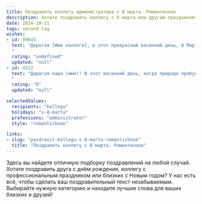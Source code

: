 ```yaml
---
title: Поздравить коллегу администратора с 8 марта. Романтичное
description: Хотите поздравить коллегу с 8 марта или другим праздником? Наш ИИ создаст незабываемое поздравление, а вы обязательно выделитесь среди других.  
date: 2024-10-21
tags: second tag
wishes:
- id: 99645
  text: "Дорогая [Имя коллеги], в этот прекрасный весенний день, 8 Марта, позвольте мне выразить Вам самые искренние и теплые поздравления!  Вы – настоящая королева нашего офиса, администратор, чья забота и внимательность создают уют и гармонию вокруг.  Пусть ваша жизнь будет такой же светлой и прекрасной, как распускающиеся цветы,  пусть каждый день дарит вам радость и вдохновение, а сердце наполняется любовью и счастьем.  С праздником Весны!
  "
  rating: "undefined"
  updated: "null"
- id: 4522
  text: "Дорогая наша (имя)! В этот весенний день, когда природа пробуждается от зимней спячки, позвольте поздравить Вас с чудесным праздником 8 марта! Пусть Ваша жизнь, как первые весенние цветы, будет наполнена ароматом счастья, нежности и любви. Вы, как добрая фея, создаете в нашем коллективе атмосферу тепла и уюта. Спасибо Вам за Ваш труд, очарование и доброе сердце!
  "
  rating: "0"
  updated: "null"

selectedValues:
  recipients: "kollegu"
  holidays: "s-8-marta"
  professions: "administrator"
  style: "romantichnoe"

links:
- slug: "pozdravit-kollegu-s-8-marta-romantichnoe"
  title: "Поздравить коллегу с 8 марта. Романтичное"
---
```


Здесь вы найдете отличную подборку поздравлений на любой случай. 
Хотите поздравить друга с днём рождения, коллегу с профессиональным праздником или близких с Новым годом? У нас есть всё, чтобы сделать ваш поздравительный текст незабываемым. Выбирайте нужную категорию и находите лучшие слова для ваших близких и друзей!
